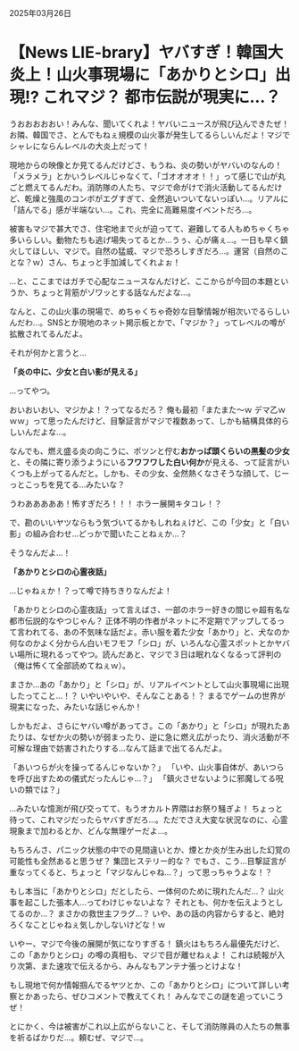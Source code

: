 2025年03月26日

# 【News LIE-brary】ヤバすぎ！韓国大炎上！山火事現場に「あかりとシロ」出現!? これマジ？ 都市伝説が現実に…？

うおおおおおい！みんな、聞いてくれよ！ヤバいニュースが飛び込んできたぜ！お隣、韓国でさ、とんでもねぇ規模の山火事が発生してるらしいんだよ！マジでシャレにならんレベルの大炎上だって！

現地からの映像とか見てるんだけどさ、もうね、炎の勢いがヤバいのなんの！「メラメラ」とかいうレベルじゃなくて、「ゴオオオオ！！」って感じで山が丸ごと燃えてるんだわ。消防隊の人たち、マジで命がけで消火活動してるんだけど、乾燥と強風のコンボがエグすぎて、全然追いついてないっぽい…。リアルに「詰んでる」感が半端ない…。これ、完全に高難易度イベントだろ…。

被害もマジで甚大でさ、住宅地まで火が迫ってて、避難してる人もめちゃくちゃ多いらしい。動物たちも逃げ場失ってるとか…うぅ、心が痛ぇ…。一日も早く鎮火してほしい、マジで。自然の猛威、マジで恐ろしすぎだろ…。運営（自然のことな？ｗ）さん、ちょっと手加減してくれよぉ！

…と、ここまではガチで心配なニュースなんだけど、ここからが今回の本題というか、ちょっと背筋がゾワッとする話なんだよな…。

なんと、この山火事の現場で、めちゃくちゃ奇妙な目撃情報が相次いでるらしいんだわ…。SNSとか現地のネット掲示板とかで、「マジか？」ってレベルの噂が拡散されてるんだよ。

それが何かと言うと…

**「炎の中に、少女と白い影が見える」**

…ってやつ。

おいおいおい、マジかよ！？ってなるだろ？ 俺も最初「またまた～ｗ デマ乙ｗｗｗ」って思ったんだけど、目撃証言がマジで複数あって、しかも結構具体的らしいんだよな…。

なんでも、燃え盛る炎の向こうに、ポツンと佇む**おかっぱ頭くらいの黒髪の少女**と、その隣に寄り添うようにいる**フワフワした白い何か**が見える、って証言がいくつも上がってるんだと。しかも、その少女、全然熱くなさそうな顔して、じーっとこっちを見てる…みたいな？

うわあああああ！怖すぎだろ！！！ ホラー展開キタコレ！？

で、勘のいいヤツならもう気づいてるかもしれねぇけど、この「少女」と「白い影」の組み合わせ…どっかで聞いたことねぇか…？

そうなんだよ…！

**「あかりとシロの心霊夜話」**

…じゃねぇか！？って噂で持ちきりなんだよ！

「あかりとシロの心霊夜話」って言えばさ、一部のホラー好きの間じゃ超有名な都市伝説的なやつじゃん？ 正体不明の作者がネットに不定期でアップしてるって言われてる、あの不気味な話だよ。赤い服を着た少女「あかり」と、犬なのか何なのかよく分からん白いモフモフ「シロ」が、いろんな心霊スポットとかヤバい場所に現れるってやつ。読んだあと、マジで３日は眠れなくなるって評判の（俺は怖くて全部読めてねぇｗ）。

まさか…あの「あかり」と「シロ」が、リアルイベントとして山火事現場に出現したってこと…！？ いやいやいや、そんなことある！？ まるでゲームの世界が現実になった、みたいな話じゃんか！

しかもだよ、さらにヤバい噂があってさ。この「あかり」と「シロ」が現れたあたりは、なぜか火の勢いが弱まったり、逆に急に燃え広がったり、消火活動が不可解な理由で妨害されたりする…なんて話まで出てるんだよ。

「あいつらが火を操ってるんじゃないか？」
「いや、山火事自体が、あいつらを呼び出すための儀式だったんじゃ…？」
「鎮火させないように邪魔してる呪いの類では？」

…みたいな憶測が飛び交ってて、もうオカルト界隈はお祭り騒ぎよ！ ちょっと待って、これマジだったらヤバすぎだろ…。ただでさえ大変な状況なのに、心霊現象まで加わるとか、どんな無理ゲーだよ…。

もちろんさ、パニック状態の中での見間違いとか、煙とか炎が生み出した幻覚の可能性も全然あると思うぜ？ 集団ヒステリー的な？ でもさ、こう…目撃証言が重なってくると、ちょっと「マジなんじゃね…？」って思っちゃうよな！？

もし本当に「あかりとシロ」だとしたら、一体何のために現れたんだ…？ 山火事を起こした張本人…ってわけじゃないよな？ それとも、何かを伝えようとしてるのか…？ まさかの救世主フラグ…？ いや、あの話の内容からすると、絶対ろくなことじゃねぇ気しかしないけどな！ｗ

いやー、マジで今後の展開が気になりすぎる！ 鎮火はもちろん最優先だけど、この「あかりとシロ」の噂の真相も、マジで目が離せねぇよ！ これは続報が入り次第、また速攻で伝えるから、みんなもアンテナ張っとけよな！

もし現地で何か情報掴んでるヤツとか、この「あかりとシロ」について詳しい考察とかあったら、ぜひコメントで教えてくれ！ みんなでこの謎を追っていこうぜ！

とにかく、今は被害がこれ以上広がらないこと、そして消防隊員の人たちの無事を祈るばかりだ…。頼むぜ、マジで…。